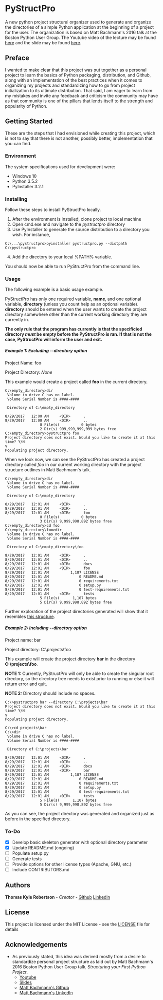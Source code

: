 # PyStructPro
A new python project structural organizer used to generate and organize the directories of a simple Python application 
at the beginning of a project for the user. The organization is based on Matt Bachmann's 2016 talk at the Boston Python
User Group. The Youtube video of the lecture may be found [here](https://youtu.be/RKHMnevITF0) and the slide may be
found [here](https://speakerdeck.com/bachmann1234/structuring-your-python-project).

## Preface
I wanted to make clear that this project was put together as a personal project to learn the basics of Python packaging,
distribution, and Github, along with an implementation of the best practices when it comes to organizing my projects and
standardizing how to go from project initialization to its ultimate distribution. That said, I am eager to learn from my
mistakes and invite any feedback and criticism the community may have as that community is one of the pillars that
lends itself to the strength and popularity of Python.  

## Getting Started
These are the steps that I had envisioned while creating this project, which is not to say that there is not another,
possibly better, implementation that you can find.

### Environment
The system specifications used for development were:
* Windows 10
* Python 3.5.2
* PyInstaller 3.2.1

### Installing
Follow these steps to install PyStructPro locally.
1) After the environment is installed, clone project to local machine
2) Open cmd.exe and navigate to the *pystructpro* directory
3) Use PyInstaller to generate the source distribution to a directory you wish. For instance,
```
C:\...\pystructpro>pyinstaller pystructpro.py --distpath C:\pystructpro 

```
4) Add the directory to your local %PATH% variable.

You should now be able to run PyStructPro from the command line.

### Usage
The following example is a basic usage example.

PyStructPro has only one required variable, **name**, and one optional variable, **directory** (unless you count help
as an optional variable). **directory** should be entered when the user wants to create the project directory somewhere
other than the current working directory they are currently in.

**The only rule that the program has currently is that the specificied directory *must* be empty before the PyStructPro 
is ran. If that is not the case, PyStructPro will inform the user and exit.**

##### Example 1: Excluding **--directory** option
    
Project Name: foo

Project Directory: *None*

This example would create a project called **foo** in the current directory.
```
C:\empty_directory>dir
 Volume in drive C has no label.
 Volume Serial Number is ####-####
 
 Directory of C:\empty_directory
 
8/29/2017   12:00 AM     <DIR>      .
8/29/2017   12:00 AM     <DIR>      ..
                0 File(s)          0 bytes
                2 Dir(s) 999,999,999,999 bytes free
C:\empty_directory>pystructpro foo
Project directory does not exist. Would you like to create it at this time? Y/N
y
Populating project directory.

```

When we look now, we can see the PyStructPro has created a project directory called *foo* in our current working 
directory with the project structure outlines in Matt Bachmann's talk.

```
C:\empty_directory>dir
 Volume in drive C has no label.
 Volume Serial Number is ####-####
 
 Directory of C:\empty_directory
 
8/29/2017   12:01 AM     <DIR>      .
8/29/2017   12:01 AM     <DIR>      ..
8/29/2017   12:01 AM     <DIR>      foo
                0 File(s)          0 bytes
                3 Dir(s) 9,999,998,892 bytes free
C:\empty_directory>cd foo
C:\empty_directory\foo>dir
 Volume in drive C has no label.
 Volume Serial Number is ####-####
 
 Directory of C:\empty_directory\foo
 
8/29/2017   12:01 AM     <DIR>      .
8/29/2017   12:01 AM     <DIR>      ..
8/29/2017   12:01 AM     <DIR>      docs
8/29/2017   12:01 AM     <DIR>      foo
8/29/2017   12:01 AM          1,107 LICENSE
8/29/2017   12:01 AM              0 README.md
8/29/2017   12:01 AM              0 requirements.txt
8/29/2017   12:01 AM              0 setup.py
8/29/2017   12:01 AM              0 test-requirements.txt
8/29/2017   12:01 AM     <DIR>      tests
                5 File(s)      1,107 bytes
                5 Dir(s) 9,999,998,892 bytes free
```

Further exploration of the project directories generated will show that it resembles 
[this structure](https://speakerdeck.com/bachmann1234/structuring-your-python-project?slide=4).


##### Example 2: Including **--directory** option

Project name: bar

Project directory: C:\projects\foo

This example will create the project directory **bar** in the directory **C:\projects\foo**.

**NOTE 1:** Currently, PyStructPro will only be able to create the singular root directory, so the directory tree needs to 
exist prior to running or else it will return error and quit.

**NOTE 2:** Directory should include no spaces.

```
C:\>pystructpro bar --directory C:\projects\bar
Project directory does not exist. Would you like to create it at this time? Y/N
y
Populating project directory.

C:\>cd projects\bar
C:\>dir
 Volume in drive C has no label.
 Volume Serial Number is ####-####
 
 Directory of C:\projects\bar
 
8/29/2017   12:01 AM     <DIR>      .
8/29/2017   12:01 AM     <DIR>      ..
8/29/2017   12:01 AM     <DIR>      docs
8/29/2017   12:01 AM     <DIR>      bar
8/29/2017   12:01 AM          1,107 LICENSE
8/29/2017   12:01 AM              0 README.md
8/29/2017   12:01 AM              0 requirements.txt
8/29/2017   12:01 AM              0 setup.py
8/29/2017   12:01 AM              0 test-requirements.txt
8/29/2017   12:01 AM     <DIR>      tests
                5 File(s)      1,107 bytes
                5 Dir(s) 9,999,998,892 bytes free
```

As you can see, the project directory was generated and organized just as before in the specified directory.

### To-Do
   
- [x] Develop basic skeleton generator with optional directory parameter
- [X] Update README.md (ongoing)
- [ ] Populate setup.py
- [ ] Generate tests
- [ ] Provide options for other license types (Apache, GNU, etc.)
- [ ] Include CONTRIBUTORS.md

## Authors

**Thomas Kyle Robertson** - *Creator* - [Github](https://github.com/roberttk01) [LinkedIn](https://www.linkedin.com/in/thomas-robertson-3530743b/)

## License

This project is licensed under the MIT License - see the [LICENSE](LICENSE) file for details

## Acknowledgements
* As previously stated, this idea was derived mostly from a desire to standardize personal project structure as laid out
by Matt Bachmann's 2016 Boston Python User Group talk, *Structuring your First Python Project*.
    * [Youtube](https://youtu.be/RKHMnevITF0)
    * [Slides](https://speakerdeck.com/bachmann1234/structuring-your-python-project)
    * [Matt Bachmann's Github](https://github.com/Bachmann1234)
    * [Matt Bachmann's LinkedIn](https://www.linkedin.com/in/matt-bachmann-34b56850/)